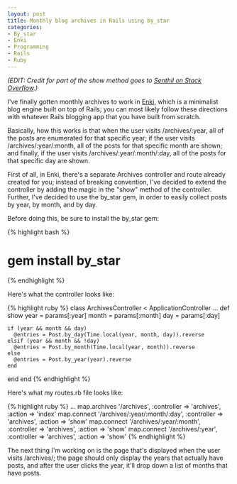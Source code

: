 ```yaml
--- 
layout: post
title: Monthly blog archives in Rails using by_star
categories:
- By_star
- Enki
- Programming
- Rails
- Ruby
---
```

<em>(EDIT: Credit for part of the show method goes to <a href="http://stackoverflow.com/questions/2726525/group-and-sort-blog-posts-by-date-in-rails">Senthil on Stack Overflow</a>.)</em>

I've finally gotten monthly archives to work in <a href="http://enkiblog.com">Enki</a>, which is a minimalist blog engine built on top of Rails; you can most likely follow these directions with whatever Rails blogging app that you have built from scratch.

Basically, how this works is that when the user visits /archives/:year, all of the posts are enumerated for that specific year; if the user visits /archives/:year/:month, all of the posts for that specific month are shown; and finally, if the user visits /archives/:year/:month/:day, all of the posts for that specific day are shown.

First of all, in Enki, there's a separate Archives controller and route already created for you; instead of breaking convention, I've decided to extend the controller by adding the magic in the "show" method of the controller.  Further, I've decided to use the by_star gem, in order to easily collect posts by year, by month, and by day.

Before doing this, be sure to install the by_star gem:

{% highlight bash %}
# gem install by_star
{% endhighlight %}

Here's what the controller looks like:

{% highlight ruby %}
class ArchivesController < ApplicationController
...
def show
    year = params[:year]
    month = params[:month]
    day = params[:day]
    
    if (year && month && day)
      @entries = Post.by_day(Time.local(year, month, day)).reverse
    elsif (year && month && !day)
      @entries = Post.by_month(Time.local(year, month)).reverse
    else
      @entries = Post.by_year(year).reverse
    end
  end
end
{% endhighlight %}

Here's what my routes.rb file looks like:

{% highlight ruby %}
...
  map.archives '/archives', :controller => 'archives', :action => 'index'
  map.connect '/archives/:year/:month/:day', :controller => 'archives', :action => 'show'
  map.connect '/archives/:year/:month', :controller => 'archives', :action => 'show'
  map.connect '/archives/:year', :controller => 'archives', :action => 'show'
{% endhighlight %}

The next thing I'm working on is the page that's displayed when the user visits /archives/; the page should only display the years that actually have posts, and after the user clicks the year, it'll drop down a list of months that have posts.

